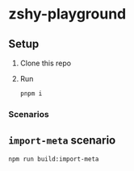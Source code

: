 # zshy-playground

## Setup

1. Clone this repo

2. Run

   ```sh
   pnpm i
   ```

### Scenarios  

## `import-meta` scenario

```sh
npm run build:import-meta
```
